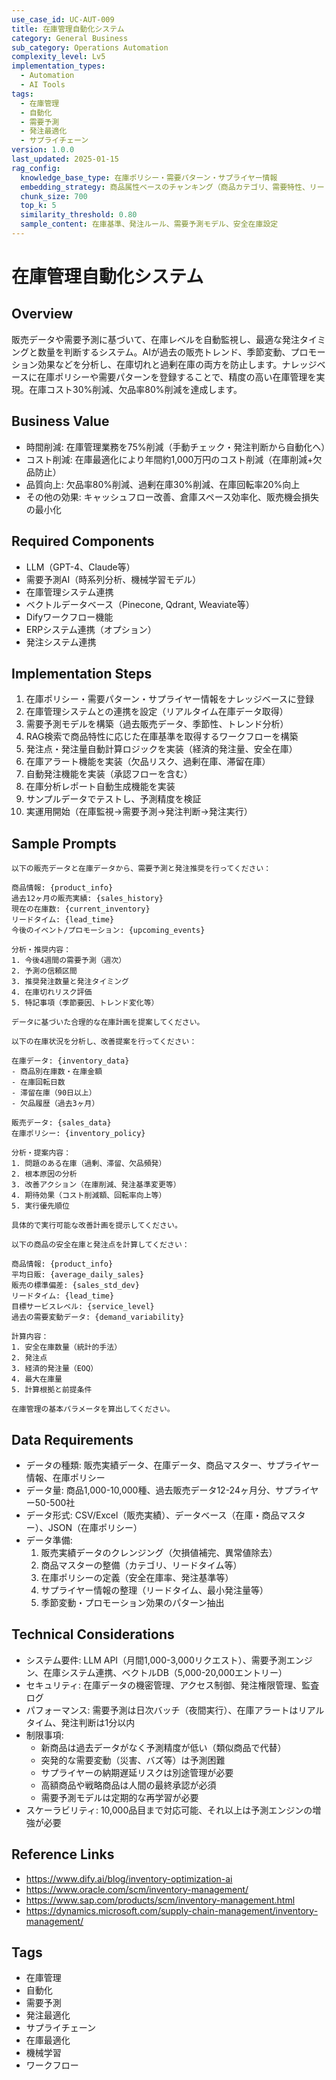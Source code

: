 ```yaml
---
use_case_id: UC-AUT-009
title: 在庫管理自動化システム
category: General Business
sub_category: Operations Automation
complexity_level: Lv5
implementation_types:
  - Automation
  - AI Tools
tags:
  - 在庫管理
  - 自動化
  - 需要予測
  - 発注最適化
  - サプライチェーン
version: 1.0.0
last_updated: 2025-01-15
rag_config:
  knowledge_base_type: 在庫ポリシー・需要パターン・サプライヤー情報
  embedding_strategy: 商品属性ベースのチャンキング（商品カテゴリ、需要特性、リードタイム）
  chunk_size: 700
  top_k: 5
  similarity_threshold: 0.80
  sample_content: 在庫基準、発注ルール、需要予測モデル、安全在庫設定
---
```


# 在庫管理自動化システム

## Overview

販売データや需要予測に基づいて、在庫レベルを自動監視し、最適な発注タイミングと数量を判断するシステム。AIが過去の販売トレンド、季節変動、プロモーション効果などを分析し、在庫切れと過剰在庫の両方を防止します。ナレッジベースに在庫ポリシーや需要パターンを登録することで、精度の高い在庫管理を実現。在庫コスト30%削減、欠品率80%削減を達成します。

## Business Value

- 時間削減: 在庫管理業務を75%削減（手動チェック・発注判断から自動化へ）
- コスト削減: 在庫最適化により年間約1,000万円のコスト削減（在庫削減+欠品防止）
- 品質向上: 欠品率80%削減、過剰在庫30%削減、在庫回転率20%向上
- その他の効果: キャッシュフロー改善、倉庫スペース効率化、販売機会損失の最小化

## Required Components

- LLM（GPT-4、Claude等）
- 需要予測AI（時系列分析、機械学習モデル）
- 在庫管理システム連携
- ベクトルデータベース（Pinecone, Qdrant, Weaviate等）
- Difyワークフロー機能
- ERPシステム連携（オプション）
- 発注システム連携

## Implementation Steps

1. 在庫ポリシー・需要パターン・サプライヤー情報をナレッジベースに登録
2. 在庫管理システムとの連携を設定（リアルタイム在庫データ取得）
3. 需要予測モデルを構築（過去販売データ、季節性、トレンド分析）
4. RAG検索で商品特性に応じた在庫基準を取得するワークフローを構築
5. 発注点・発注量自動計算ロジックを実装（経済的発注量、安全在庫）
6. 在庫アラート機能を実装（欠品リスク、過剰在庫、滞留在庫）
7. 自動発注機能を実装（承認フローを含む）
8. 在庫分析レポート自動生成機能を実装
9. サンプルデータでテストし、予測精度を検証
10. 実運用開始（在庫監視→需要予測→発注判断→発注実行）

## Sample Prompts

```
以下の販売データと在庫データから、需要予測と発注推奨を行ってください：

商品情報: {product_info}
過去12ヶ月の販売実績: {sales_history}
現在の在庫数: {current_inventory}
リードタイム: {lead_time}
今後のイベント/プロモーション: {upcoming_events}

分析・推奨内容：
1. 今後4週間の需要予測（週次）
2. 予測の信頼区間
3. 推奨発注数量と発注タイミング
4. 在庫切れリスク評価
5. 特記事項（季節要因、トレンド変化等）

データに基づいた合理的な在庫計画を提案してください。
```

```
以下の在庫状況を分析し、改善提案を行ってください：

在庫データ: {inventory_data}
- 商品別在庫数・在庫金額
- 在庫回転日数
- 滞留在庫（90日以上）
- 欠品履歴（過去3ヶ月）

販売データ: {sales_data}
在庫ポリシー: {inventory_policy}

分析・提案内容：
1. 問題のある在庫（過剰、滞留、欠品頻発）
2. 根本原因の分析
3. 改善アクション（在庫削減、発注基準変更等）
4. 期待効果（コスト削減額、回転率向上等）
5. 実行優先順位

具体的で実行可能な改善計画を提示してください。
```

```
以下の商品の安全在庫と発注点を計算してください：

商品情報: {product_info}
平均日販: {average_daily_sales}
販売の標準偏差: {sales_std_dev}
リードタイム: {lead_time}
目標サービスレベル: {service_level}
過去の需要変動データ: {demand_variability}

計算内容：
1. 安全在庫数量（統計的手法）
2. 発注点
3. 経済的発注量（EOQ）
4. 最大在庫量
5. 計算根拠と前提条件

在庫管理の基本パラメータを算出してください。
```

## Data Requirements

- データの種類: 販売実績データ、在庫データ、商品マスター、サプライヤー情報、在庫ポリシー
- データ量: 商品1,000-10,000種、過去販売データ12-24ヶ月分、サプライヤー50-500社
- データ形式: CSV/Excel（販売実績）、データベース（在庫・商品マスター）、JSON（在庫ポリシー）
- データ準備:
  1. 販売実績データのクレンジング（欠損値補完、異常値除去）
  2. 商品マスターの整備（カテゴリ、リードタイム等）
  3. 在庫ポリシーの定義（安全在庫率、発注基準等）
  4. サプライヤー情報の整理（リードタイム、最小発注量等）
  5. 季節変動・プロモーション効果のパターン抽出

## Technical Considerations

- システム要件: LLM API（月間1,000-3,000リクエスト）、需要予測エンジン、在庫システム連携、ベクトルDB（5,000-20,000エントリー）
- セキュリティ: 在庫データの機密管理、アクセス制御、発注権限管理、監査ログ
- パフォーマンス: 需要予測は日次バッチ（夜間実行）、在庫アラートはリアルタイム、発注判断は1分以内
- 制限事項:
  - 新商品は過去データがなく予測精度が低い（類似商品で代替）
  - 突発的な需要変動（災害、バズ等）は予測困難
  - サプライヤーの納期遅延リスクは別途管理が必要
  - 高額商品や戦略商品は人間の最終承認が必須
  - 需要予測モデルは定期的な再学習が必要
- スケーラビリティ: 10,000品目まで対応可能、それ以上は予測エンジンの増強が必要

## Reference Links

- https://www.dify.ai/blog/inventory-optimization-ai
- https://www.oracle.com/scm/inventory-management/
- https://www.sap.com/products/scm/inventory-management.html
- https://dynamics.microsoft.com/supply-chain-management/inventory-management/

## Tags

- 在庫管理
- 自動化
- 需要予測
- 発注最適化
- サプライチェーン
- 在庫最適化
- 機械学習
- ワークフロー
